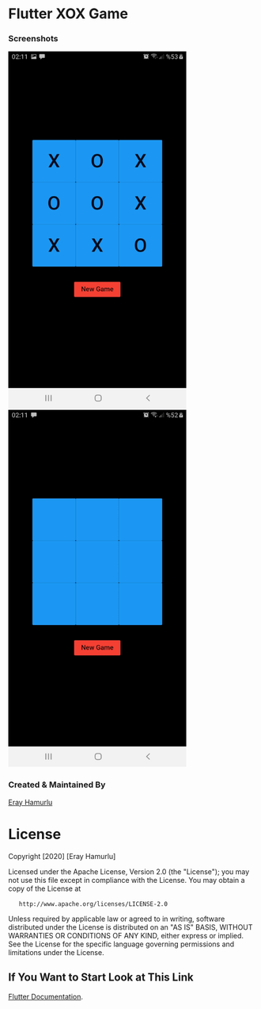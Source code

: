 # Flutter XOX Game

### Screenshots

<img src="images/1.png" alt="Smiley face" height="720" width="360"> <img src="images/2.png" alt="Smiley face" height="720" width="360">

### Created & Maintained By

[Eray Hamurlu](https://github.com/erayhamurlu)

# License

   Copyright [2020] [Eray Hamurlu]

   Licensed under the Apache License, Version 2.0 (the "License");
   you may not use this file except in compliance with the License.
   You may obtain a copy of the License at

       http://www.apache.org/licenses/LICENSE-2.0

   Unless required by applicable law or agreed to in writing, software
   distributed under the License is distributed on an "AS IS" BASIS,
   WITHOUT WARRANTIES OR CONDITIONS OF ANY KIND, either express or implied.
   See the License for the specific language governing permissions and
   limitations under the License.

## If You Want to Start Look at This Link

[Flutter Documentation](https://flutter.io/).
